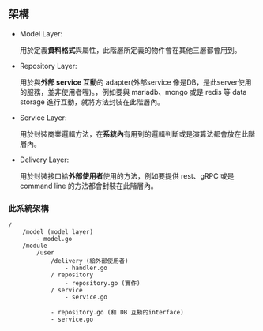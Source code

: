 ## 架構


* Model Layer: 
    
    用於定義**資料格式**與屬性，此階層所定義的物件會在其他三層都會用到。
* Repository Layer: 
    
    用於與**外部 service 互動**的 adapter(外部service 像是DB，是此server使用的服務，並非使用者喔)。，例如要與 mariadb、mongo 或是 redis 等 data storage 進行互動，就將方法封裝在此階層內。
* Service Layer:

    用於封裝商業邏輯方法，在**系統內**有用到的邏輯判斷或是演算法都會放在此階層內。
* Delivery Layer:

    用於封裝接口給**外部使用者**使用的方法，例如要提供 rest、gRPC 或是 command line 的方法都會封裝在此階層內。

### 此系統架構
```
/
    /model (model layer)
        - model.go
    /module
        /user
            /delivery (給外部使用者)
                - handler.go
            / repository
                - repository.go (實作)
            / service
                - service.go
                
            - repository.go (和 DB 互動的interface)
            - service.go 

```